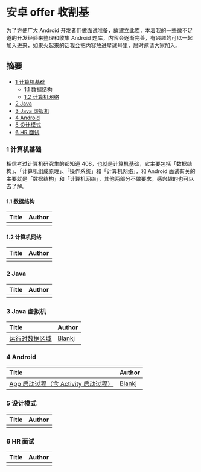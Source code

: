 # 安卓 offer 收割基

为了方便广大 Android 开发者们做面试准备，故建立此库，本着我的一些微不足道的开发经验来整理和收集 Android 题库，内容会逐渐完善，有兴趣的可以一起加入进来，如果火起来的话我会把内容放进星球号里，届时邀请大家加入。


## 摘要

* [1 计算机基础](#1-计算机基础)
  * [1.1 数据结构](#1.1-数据结构)
  * [1.2 计算机网络](#1.2-计算机网络)
* [2 Java](#2-Java-核心)
* [3 Java 虚拟机](#3-Java-虚拟机)
* [4 Android](#4-Android)
* [5 设计模式](#5-设计模式)
* [6 HR 面试](#6-HR-面试)


### 1 计算机基础

相信考过计算机研究生的都知道 408，也就是计算机基础，它主要包括「数据结构」、「计算机组成原理」、「操作系统」和「计算机网络」，和 Android 面试有关的主要就是「数据结构」和「计算机网络」，其他两部分不做要求，感兴趣的也可以去了解。

#### 1.1 数据结构

| Title                                    | Author                                   |
| :--------------------------------------- | :--------------------------------------- |
|                                          |                                          |

#### 1.2 计算机网络

| Title                                    | Author                                   |
| :--------------------------------------- | :--------------------------------------- |
|                                          |                                          |

### 2 Java

| Title                                    | Author                                   |
| :--------------------------------------- | :--------------------------------------- |
|                                          |                                          |

### 3 Java 虚拟机

| Title                                    | Author                                   |
| :--------------------------------------- | :--------------------------------------- |
| [运行时数据区域][运行时数据区域]              | [Blankj][Blankj]                         |

### 4 Android

| Title                                    | Author                                   |
| :--------------------------------------- | :--------------------------------------- |
| [App 启动过程（含 Activity 启动过程）][App 启动过程（含 Activity 启动过程）]| [Blankj][Blankj]|

### 5 设计模式

| Title                                    | Author                                   |
| :--------------------------------------- | :--------------------------------------- |
|                                          |                                          |

### 6 HR 面试

| Title                                    | Author                                   |
| :--------------------------------------- | :--------------------------------------- |
|                                          |                                          |


[运行时数据区域]:https://github.com/Blankj/AndroidOfferKiller/blob/master/jvm/%E8%BF%90%E8%A1%8C%E6%97%B6%E6%95%B0%E6%8D%AE%E5%8C%BA%E5%9F%9F.md

[App 启动过程（含 Activity 启动过程）]: https://github.com/Blankj/AndroidOfferKiller/blob/30d48a03d792679ce25718aee1d0ea6d22325fdd/android/App%20%E5%90%AF%E5%8A%A8%E8%BF%87%E7%A8%8B%EF%BC%88%E5%90%AB%20Activity%20%E5%90%AF%E5%8A%A8%E8%BF%87%E7%A8%8B%EF%BC%89.md


[Blankj]:https://github.com/Blankj